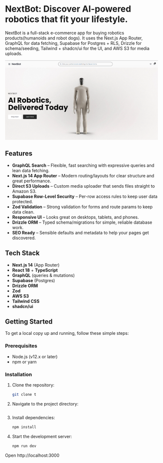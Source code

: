 # NextBot: Discover AI-powered robotics that fit your lifestyle.

NextBot is a full-stack e-commerce app for buying robotics products(humanoids and robot dogs). It uses the Next.js App Router, GraphQL for data fetching, Supabase for Postgres + RLS, Drizzle for schema/seeding, Tailwind + shadcn/ui for the UI, and AWS S3 for media uploads.

![Home page](https://github.com/OuailTayarth/robots_ecommerce_store/blob/f42bb6607cedf0dcaa50a4dda07fba215af3ffa4/nextBot_homepage.png)

## Features
- **GraphQL Search** – Flexible, fast searching with expressive queries and lean data fetching.
- **Next.js 14 App Router** – Modern routing/layouts for clear structure and great performance.
- **Direct S3 Uploads** – Custom media uploader that sends files straight to Amazon S3.
- **Supabase Row-Level Security** – Per-row access rules to keep user data protected.
- **Zod Validation** – Strong validation for forms and route params to keep data clean.
- **Responsive UI** – Looks great on desktops, tablets, and phones.
- **Drizzle ORM** – Typed schema/migrations for simple, reliable database work.
- **SEO Ready** – Sensible defaults and metadata to help your pages get discovered.

## Tech Stack

- **Next.js 14** (App Router)
- **React 18** + **TypeScript**
- **GraphQL** (queries & mutations)
- **Supabase** (Postgres)
- **Drizzle ORM**
- **Zod**
- **AWS S3**
- **Tailwind CSS**
- **shadcn/ui** 

## Getting Started

To get a local copy up and running, follow these simple steps:

### Prerequisites

- Node.js (v12.x or later)
- npm or yarn

### Installation

1. Clone the repository:

   ```bash
   git clone t
   ```

2. Navigate to the project directory:

   ```bash

   ```

3. Install dependencies:

   ```bash
   npm install
   ```

4. Start the development server:
   ```bash
   npm run dev
   ```

Open http://localhost:3000
